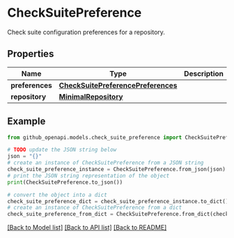 # CheckSuitePreference

Check suite configuration preferences for a repository.

## Properties

Name | Type | Description | Notes
------------ | ------------- | ------------- | -------------
**preferences** | [**CheckSuitePreferencePreferences**](CheckSuitePreferencePreferences.md) |  | 
**repository** | [**MinimalRepository**](MinimalRepository.md) |  | 

## Example

```python
from github_openapi.models.check_suite_preference import CheckSuitePreference

# TODO update the JSON string below
json = "{}"
# create an instance of CheckSuitePreference from a JSON string
check_suite_preference_instance = CheckSuitePreference.from_json(json)
# print the JSON string representation of the object
print(CheckSuitePreference.to_json())

# convert the object into a dict
check_suite_preference_dict = check_suite_preference_instance.to_dict()
# create an instance of CheckSuitePreference from a dict
check_suite_preference_from_dict = CheckSuitePreference.from_dict(check_suite_preference_dict)
```
[[Back to Model list]](../README.md#documentation-for-models) [[Back to API list]](../README.md#documentation-for-api-endpoints) [[Back to README]](../README.md)


